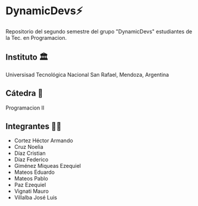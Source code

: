 # DynamicDevs⚡
Repositorio del segundo semestre del grupo "DynamicDevs" estudiantes de la Tec. en Programacion.
## Instituto 🏛️
Universisad Tecnológica Nacional San Rafael, Mendoza, Argentina
## Cátedra 📖
Programacion II
## Integrantes 👨‍💻
- Cortez Héctor Armando
- Cruz Noelia
- Díaz Cristian
- Díaz Federico
- Giménez Miqueas Ezequiel
- Mateos Eduardo
- Mateos Pablo
- Paz Ezequiel
- Vignati Mauro
- Villalba José Luis

